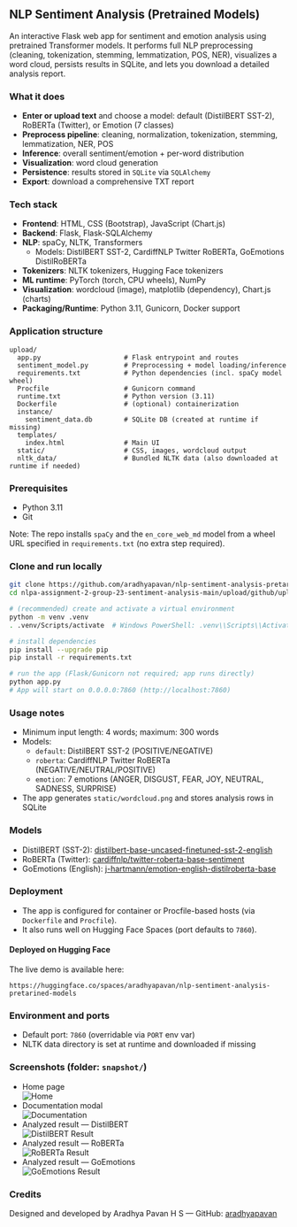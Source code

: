 ## NLP Sentiment Analysis (Pretrained Models)

An interactive Flask web app for sentiment and emotion analysis using pretrained Transformer models. It performs full NLP preprocessing (cleaning, tokenization, stemming, lemmatization, POS, NER), visualizes a word cloud, persists results in SQLite, and lets you download a detailed analysis report.

### What it does
- **Enter or upload text** and choose a model: default (DistilBERT SST-2), RoBERTa (Twitter), or Emotion (7 classes)
- **Preprocess pipeline**: cleaning, normalization, tokenization, stemming, lemmatization, NER, POS
- **Inference**: overall sentiment/emotion + per-word distribution
- **Visualization**: word cloud generation
- **Persistence**: results stored in `SQLite` via `SQLAlchemy`
- **Export**: download a comprehensive TXT report

### Tech stack
- **Frontend**: HTML, CSS (Bootstrap), JavaScript (Chart.js)
- **Backend**: Flask, Flask-SQLAlchemy
- **NLP**: spaCy, NLTK, Transformers
  - Models: DistilBERT SST-2, CardiffNLP Twitter RoBERTa, GoEmotions DistilRoBERTa
- **Tokenizers**: NLTK tokenizers, Hugging Face tokenizers
- **ML runtime**: PyTorch (torch, CPU wheels), NumPy
- **Visualization**: wordcloud (image), matplotlib (dependency), Chart.js (charts)
- **Packaging/Runtime**: Python 3.11, Gunicorn, Docker support

### Application structure
```
upload/
  app.py                     # Flask entrypoint and routes
  sentiment_model.py         # Preprocessing + model loading/inference
  requirements.txt           # Python dependencies (incl. spaCy model wheel)
  Procfile                   # Gunicorn command
  runtime.txt                # Python version (3.11)
  Dockerfile                 # (optional) containerization
  instance/
    sentiment_data.db        # SQLite DB (created at runtime if missing)
  templates/
    index.html               # Main UI
  static/                    # CSS, images, wordcloud output
  nltk_data/                 # Bundled NLTK data (also downloaded at runtime if needed)
```



### Prerequisites
- Python 3.11
- Git

Note: The repo installs `spaCy` and the `en_core_web_md` model from a wheel URL specified in `requirements.txt` (no extra step required).

### Clone and run locally
```bash
git clone https://github.com/aradhyapavan/nlp-sentiment-analysis-pretarined-models.git
cd nlpa-assignment-2-group-23-sentiment-analysis-main/upload/github/upload

# (recommended) create and activate a virtual environment
python -m venv .venv
. .venv/Scripts/activate  # Windows PowerShell: .venv\\Scripts\\Activate.ps1

# install dependencies
pip install --upgrade pip
pip install -r requirements.txt

# run the app (Flask/Gunicorn not required; app runs directly)
python app.py
# App will start on 0.0.0.0:7860 (http://localhost:7860)
```

### Usage notes
- Minimum input length: 4 words; maximum: 300 words
- Models:
  - `default`: DistilBERT SST-2 (POSITIVE/NEGATIVE)
  - `roberta`: CardiffNLP Twitter RoBERTa (NEGATIVE/NEUTRAL/POSITIVE)
  - `emotion`: 7 emotions (ANGER, DISGUST, FEAR, JOY, NEUTRAL, SADNESS, SURPRISE)
- The app generates `static/wordcloud.png` and stores analysis rows in SQLite

### Models
- DistilBERT (SST-2): [distilbert-base-uncased-finetuned-sst-2-english](https://huggingface.co/distilbert-base-uncased-finetuned-sst-2-english)
- RoBERTa (Twitter): [cardiffnlp/twitter-roberta-base-sentiment](https://huggingface.co/cardiffnlp/twitter-roberta-base-sentiment)
- GoEmotions (English): [j-hartmann/emotion-english-distilroberta-base](https://huggingface.co/j-hartmann/emotion-english-distilroberta-base)

### Deployment
- The app is configured for container or Procfile-based hosts (via `Dockerfile` and `Procfile`).
- It also runs well on Hugging Face Spaces (port defaults to `7860`).

#### Deployed on Hugging Face
The live demo is available here:

`https://huggingface.co/spaces/aradhyapavan/nlp-sentiment-analysis-pretarined-models`

### Environment and ports
- Default port: `7860` (overridable via `PORT` env var)
- NLTK data directory is set at runtime and downloaded if missing

### Screenshots (folder: `snapshot/`)
- Home page  
  ![Home](snapshot/1-home-page.png)
- Documentation modal  
  ![Documentation](snapshot/2-documentation-modal.png)
- Analyzed result — DistilBERT  
  ![DistilBERT Result](snapshot/3-analysis-distilbert.jpeg)
- Analyzed result — RoBERTa  
  ![RoBERTa Result](snapshot/4-analysis-roberta.jpeg)
- Analyzed result — GoEmotions  
  ![GoEmotions Result](snapshot/5-analysis-goemotions.jpeg)


### Credits
Designed and developed by Aradhya Pavan H S — GitHub: [aradhyapavan](https://github.com/aradhyapavan)


